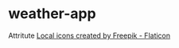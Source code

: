 # weather-app

Attritute
<a href="https://www.flaticon.com/free-icons/local" title="local icons">Local icons created by Freepik - Flaticon</a>
